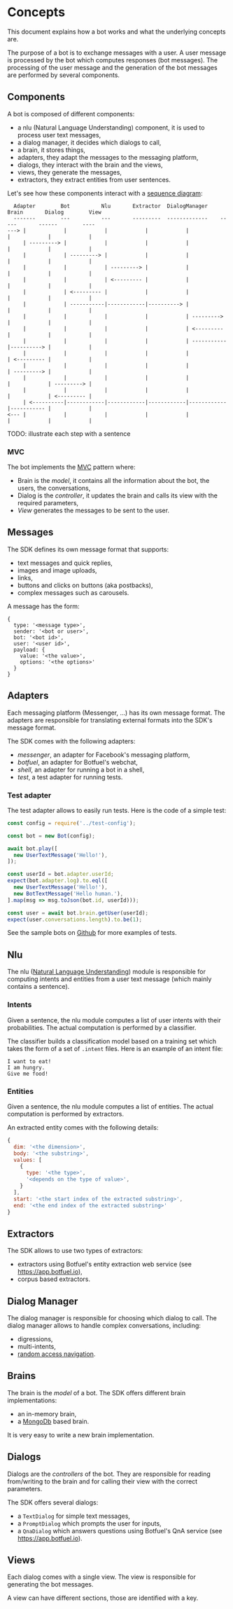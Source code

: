 # Concepts
This document explains how a bot works and what the underlying concepts are.

The purpose of a bot is to exchange messages with a user.
A user message is processed by the bot which computes responses (bot messages).
The processing of the user message and the generation of the bot messages are performed by several components.

## Components
A bot is composed of different components:
- a nlu (Natural Language Understanding) component, it is used to process user text messages,
- a dialog manager, it decides which dialogs to call,
- a brain, it stores things,
- adapters, they adapt the messages to the messaging platform,
- dialogs, they interact with the brain and the views,
- views, they generate the messages,
- extractors, they extract entities from user sentences.

Let's see how these components interact with a [sequence diagram](https://en.wikipedia.org/wiki/Sequence_diagram):

```
  Adapter        Bot          Nlu       Extractor  DialogManager    Brain       Dialog        View
  -------        ---          ---       ---------  -------------    -----       ------        ----
---> |            |            |            |            |            |            |            |
     | ---------> |            |            |            |            |            |            |
     |            | ---------> |            |            |            |            |            |
     |            |            | ---------> |            |            |            |            |
     |            |            | <--------- |            |            |            |            |
     |            | <--------- |            |            |            |            |            |
     |            | -----------|------------|----------> |            |            |            |
     |            |            |            |            | ---------> |            |            |
     |            |            |            |            | <--------- |            |            |
     |            |            |            |            | -----------|----------> |            |
     |            |            |            |            |            | <--------- |            |
     |            |            |            |            |            | ---------> |            |
     |            |            |            |            |            |            | ---------> |
     |            |            |            |            |            |            | <--------- |
     | <----------|------------|------------|------------|------------|----------- |            |
<--- |            |            |            |            |            |            |            |
```

TODO: illustrate each step with a sentence

### MVC
The bot implements the [MVC](https://en.wikipedia.org/wiki/Model%E2%80%93view%E2%80%93controller) pattern where:
- Brain is the _model_, it contains all the information about the bot, the users, the conversations,
- Dialog is the _controller_, it updates the brain and calls its view with the required parameters,
- _View_ generates the messages to be sent to the user.

## Messages
The SDK defines its own message format that supports:
- text messages and quick replies,
- images and image uploads,
- links,
- buttons and clicks on buttons (aka postbacks),
- complex messages such as carousels.

A message has the form:
```javacript
{
  type: '<message type>',
  sender: '<bot or user>',
  bot: '<bot id>',
  user: '<user id>',
  payload: {
    value: '<the value>',
    options: '<the options>'
  }
}
```

## Adapters
Each messaging platform (Messenger, ...) has its own message format.
The adapters are responsible for translating external formats into the SDK's message format.

The SDK comes with the following adapters:
- _messenger_, an adapter for Facebook's messaging platform,
- _botfuel_, an adapter for Botfuel's webchat,
- _shell_, an adapter for running a bot in a shell,
- _test_, a test adapter for running tests.

### Test adapter
The test adapter allows to easily run tests.
Here is the code of a simple test:
```javascript
const config = require('../test-config');

const bot = new Bot(config);

await bot.play([
  new UserTextMessage('Hello!'),
]);

const userId = bot.adapter.userId;
expect(bot.adapter.log).to.eql([
  new UserTextMessage('Hello!'),
  new BotTextMessage('Hello human.'),
].map(msg => msg.toJson(bot.id, userId)));

const user = await bot.brain.getUser(userId);
expect(user.conversations.length).to.be(1);
```
See the sample bots on [Github](https://github.com/Botfuel) for more examples of tests.

## Nlu
The nlu
([Natural Language Understanding](https://en.wikipedia.org/wiki/Natural_language_understanding))
module is responsible for computing intents and entities from a user text message
(which mainly contains a sentence).

### Intents
Given a sentence, the nlu module computes a list of user intents with their probabilities.
The actual computation is performed by a classifier.

The classifier builds a classification model based on a training set which takes the form of a set of `.intent` files.
Here is an example of an intent file:
```
I want to eat!
I am hungry.
Give me food!
```

### Entities
Given a sentence, the nlu module computes a list of entities.
The actual computation is performed by extractors.

An extracted entity comes with the following details:
```javascript
{
  dim: '<the dimension>',
  body: '<the substring>',
  values: [
    {
      type: '<the type>',
      '<depends on the type of value>',
    }
  ],
  start: '<the start index of the extracted substring>',
  end: '<the end index of the extracted substring>'
}
```

## Extractors
The SDK allows to use two types of extractors:
- extractors using Botfuel's entity extraction web service (see https://app.botfuel.io),
- corpus based extractors.

## Dialog Manager
The dialog manager is responsible for choosing which dialog to call.
The dialog manager allows to handle complex conversations, including:
- digressions,
- multi-intents,
- [random access navigation](https://medium.com/assist/theres-a-dozen-ways-to-order-a-coffee-why-do-dumb-bots-only-allow-one-27230542636d).

## Brains
The brain is the _model_ of a bot.
The SDK offers different brain implementations:
- an in-memory brain,
- a [MongoDb](https://www.mongodb.com) based brain.

It is very easy to write a new brain implementation.

## Dialogs
Dialogs are the _controllers_ of the bot.
They are responsible for reading from/writing to the brain and for calling their view with the correct parameters.

The SDK offers several dialogs:
- a `TextDialog` for simple text messages,
- a `PromptDialog` which prompts the user for inputs,
- a `QnaDialog` which answers questions using Botfuel's QnA service (see https://app.botfuel.io).

## Views
Each dialog comes with a single view.
The view is responsible for generating the bot messages.

A view can have different sections, those are identified with a key.
